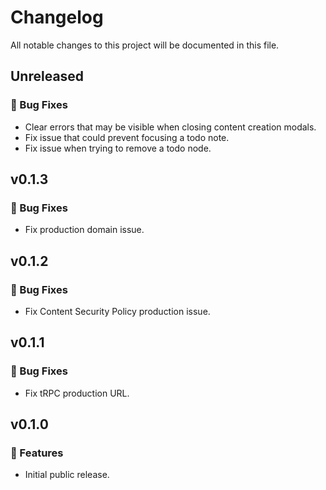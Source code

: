 # Changelog

All notable changes to this project will be documented in this file.

## Unreleased

### 🐞 Bug Fixes

- Clear errors that may be visible when closing content creation modals.
- Fix issue that could prevent focusing a todo note.
- Fix issue when trying to remove a todo node.

## v0.1.3

### 🐞 Bug Fixes

- Fix production domain issue.

## v0.1.2

### 🐞 Bug Fixes

- Fix Content Security Policy production issue.

## v0.1.1

### 🐞 Bug Fixes

- Fix tRPC production URL.

## v0.1.0

### 🚀 Features

- Initial public release.
